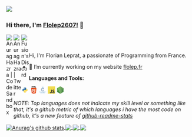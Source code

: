 ![](https://visitor-badge.laobi.icu/badge?page_id=flolep2607.flolep2607)
### Hi there, I'm [Flolep2607!](https://flolep.fr) 👋

<a href="https://codesandbox.io/u/flolep2607">
  <img align="left" alt="Anurag Hazra | CodeSandbox" width="20px" src="https://raw.githubusercontent.com/flolep2607/flolep2607/master/assets/codesandbox.svg" />
</a>
<a href="https://twitter.com/Flolep2607">
  <img align="left" alt="Anurag Hazra | Twitter" width="21px" src="https://raw.githubusercontent.com/flolep2607/flolep2607/master/assets/twitter.svg" />
</a>
<a href="hhttps://discord.gg/8eybfze">
  <img align="left" alt="Fusion's Discord" width="21px" src="https://raw.githubusercontent.com/flolep2607/flolep2607/master/assets/discord-round.svg" />
</a>

<br />
<br />

Hi, I'm Florian Leprat, a passionate of Programming from France.

- 🔭 I’m currently working on my website [flolep.fr](https://flolep.fr)

**Languages and Tools:**  

<code><img height="20" src="https://raw.githubusercontent.com/github/explore/80688e429a7d4ef2fca1e82350fe8e3517d3494d/topics/python/python.png"></code>
<code><img height="20" src="https://raw.githubusercontent.com/github/explore/80688e429a7d4ef2fca1e82350fe8e3517d3494d/topics/html/html.png"></code>
<code><img height="20" src="https://raw.githubusercontent.com/github/explore/80688e429a7d4ef2fca1e82350fe8e3517d3494d/topics/c/c.png"></code>
<code><img height="20" src="https://raw.githubusercontent.com/github/explore/80688e429a7d4ef2fca1e82350fe8e3517d3494d/topics/javascript/javascript.png"></code>
<code><img height="20" src="https://raw.githubusercontent.com/github/explore/80688e429a7d4ef2fca1e82350fe8e3517d3494d/topics/nodejs/nodejs.png"></code>    


*NOTE: Top languages does not indicate my skill level or something like that, it's a github metric of which languages i have the most code on github, it's a new feature of 
[github-readme-stats](https://flolep.fr)*


<a href="https://github.com/flolep2607/github-readme-stats">
  <img align="center" src="https://github-readme-stats.vercel.app/api?username=flolep2607&show_icons=true&include_all_commits=true&theme=radical" alt="Anurag's github stats" />
</a>
<a href="https://github.com/flolep2607/github-readme-stats">
  <img align="center" src="https://github-readme-stats.vercel.app/api/top-langs/?username=flolep2607&layout=compact&theme=radical" />
</a>

<a href="https://github.com/flolep2607/github-readme-stats">
  <img align="center" src="https://github-readme-stats.vercel.app/api/pin/?username=flolep2607&repo=Lya&theme=radical" />
</a>    
<a href="https://github.com/flolep2607/flolep2607.github.io">
  <img align="center" src="https://github-readme-stats.vercel.app/api/pin/?username=flolep2607&repo=domain-checker&theme=radical" />
</a>
